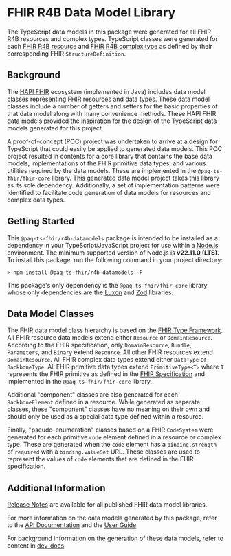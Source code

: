 # FHIR R4B Data Model Library

The TypeScript data models in this package were generated for all FHIR R4B resources and complex types.
TypeScript classes were generated for each [FHIR R4B resource](https://hl7.org/fhir/R4B/resourcelist.html) and
[FHIR R4B complex type](https://hl7.org/fhir/R4B/datatypes.html#complex) as defined by their corresponding
FHIR `StructureDefinition`.

## Background

The [HAPI FHIR](https://hapifhir.io/hapi-fhir/docs/model/working_with_resources.html) ecosystem (implemented in Java)
includes data model classes representing FHIR resources and data types.
These data model classes include a number of getters and setters for the basic properties of that data model along with
many convenience methods.
These HAPI FHIR data models provided the inspiration for the design of the TypeScript data models generated for this
project.

A proof-of-concept (POC) project was undertaken to arrive at a design for TypeScript that could easily be applied to
generated data models.
This POC project resulted in contents for a core library that contains the base data models, implementations of the FHIR
primitive data types, and various utilities required by the data models.
These are implemented in the `@paq-ts-fhir/fhir-core` library.
This generated data model project takes this library as its sole dependency.
Additionally, a set of implementation patterns were identified to facilitate code generation of data models for
resources and complex data types.

## Getting Started

This `@paq-ts-fhir/r4b-datamodels` package is intended to be installed as a dependency in your TypeScript/JavaScript
project for use within a [Node.js](https://nodejs.org/en) environment.
The minimum supported version of Node.js is **v22.11.0 (LTS)**.
To install this package, run the following command in your project directory:

```shell
> npm install @paq-ts-fhir/r4b-datamodels -P
```

This package's only dependency is the `@paq-ts-fhir/fhir-core` library whose only dependencies are the
[Luxon](https://moment.github.io/luxon/#/?id=luxon-3x) and [Zod](https://zod.dev/) libraries.

## Data Model Classes

The FHIR data model class hierarchy is based on the [FHIR Type Framework](https://hl7.org/fhir/types.html).
All FHIR resource data models extend either `Resource` or `DomainResource`.
According to the FHIR specification, only `DomainResource`, `Bundle`, `Parameters`, and `Binary` extend `Resource`.
All other FHIR resources extend `DomainResource`.
All FHIR complex data types extend either `DataType` or `BackboneType`.
All FHIR primitive data types extend `PrimitiveType<T>` where `T` represents the FHIR primitive as defined in the
[FHIR Specification](https://www.hl7.org/fhir/datatypes.html#primitive) and implemented in the `@paq-ts-fhir/fhir-core`
library.

Additional "component" classes are also generated for each `BackboneElement` defined in a resource.
While generated as separate classes, these "component" classes have no meaning on their own and should only be used
as a special data type defined within a resource.

Finally, "pseudo-enumeration" classes based on a FHIR `CodeSystem` were generated for each primitive `code` element
defined in a resource or complex type.
These are generated when the `code` element has a `binding.strength` of `required` with a `binding.valueSet` URL.
These classes are used to represent the values of `code` elements that are defined in the FHIR specification.

## Additional Information

[Release Notes](https://paqrat76.github.io/ts-fhir-datamodels/documents/Common_Documentation.Release_Notes.html)
are available for all published FHIR data model libraries.

For more information on the data models generated by this package, refer to the
[API Documentation](https://paqrat76.github.io/ts-fhir-datamodels/modules/_paq-ts-fhir_r4b-datamodels.html) and the
[User Guide](https://paqrat76.github.io/ts-fhir-datamodels/documents/Common_Documentation.User_Guide.html).

For background information on the generation of these data models, refer to content
in [dev-docs](https://github.com/Paqrat76/ts-fhir-datamodels/tree/main/dev-docs).
